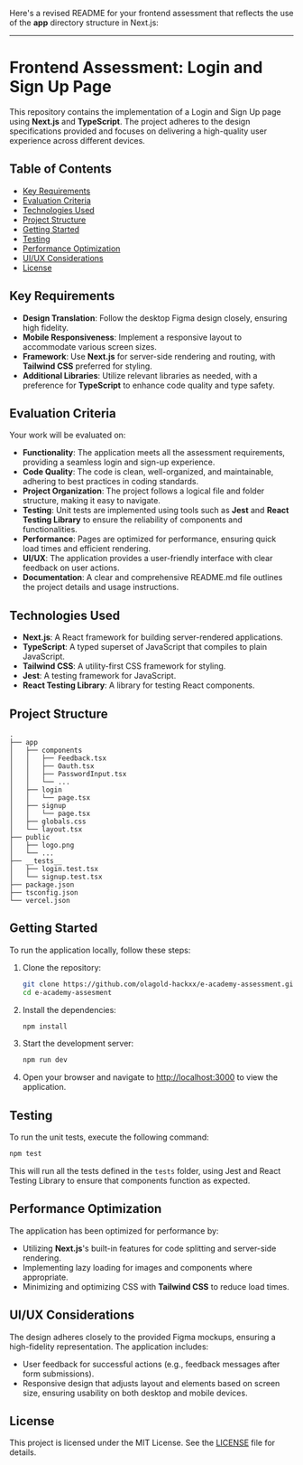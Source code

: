 Here's a revised README for your frontend assessment that reflects the use of the **app** directory structure in Next.js:

---

# Frontend Assessment: Login and Sign Up Page

This repository contains the implementation of a Login and Sign Up page using **Next.js** and **TypeScript**. The project adheres to the design specifications provided and focuses on delivering a high-quality user experience across different devices.

## Table of Contents

- [Key Requirements](#key-requirements)
- [Evaluation Criteria](#evaluation-criteria)
- [Technologies Used](#technologies-used)
- [Project Structure](#project-structure)
- [Getting Started](#getting-started)
- [Testing](#testing)
- [Performance Optimization](#performance-optimization)
- [UI/UX Considerations](#uiux-considerations)
- [License](#license)

## Key Requirements

- **Design Translation**: Follow the desktop Figma design closely, ensuring high fidelity.
- **Mobile Responsiveness**: Implement a responsive layout to accommodate various screen sizes.
- **Framework**: Use **Next.js** for server-side rendering and routing, with **Tailwind CSS** preferred for styling.
- **Additional Libraries**: Utilize relevant libraries as needed, with a preference for **TypeScript** to enhance code quality and type safety.

## Evaluation Criteria

Your work will be evaluated on:

- **Functionality**: The application meets all the assessment requirements, providing a seamless login and sign-up experience.
- **Code Quality**: The code is clean, well-organized, and maintainable, adhering to best practices in coding standards.
- **Project Organization**: The project follows a logical file and folder structure, making it easy to navigate.
- **Testing**: Unit tests are implemented using tools such as **Jest** and **React Testing Library** to ensure the reliability of components and functionalities.
- **Performance**: Pages are optimized for performance, ensuring quick load times and efficient rendering.
- **UI/UX**: The application provides a user-friendly interface with clear feedback on user actions.
- **Documentation**: A clear and comprehensive README.md file outlines the project details and usage instructions.

## Technologies Used

- **Next.js**: A React framework for building server-rendered applications.
- **TypeScript**: A typed superset of JavaScript that compiles to plain JavaScript.
- **Tailwind CSS**: A utility-first CSS framework for styling.
- **Jest**: A testing framework for JavaScript.
- **React Testing Library**: A library for testing React components.

## Project Structure

```plaintext
.
├── app
│   ├── components
│   │   ├── Feedback.tsx
│   │   ├── Oauth.tsx
│   │   ├── PasswordInput.tsx
│   │   └── ...
│   ├── login
│   │   └── page.tsx
│   ├── signup
│   │   └── page.tsx
│   ├── globals.css
│   └── layout.tsx
├── public
│   ├── logo.png
│   └── ...
├── __tests__
│   ├── login.test.tsx
│   └── signup.test.tsx
├── package.json
├── tsconfig.json
└── vercel.json
```

## Getting Started

To run the application locally, follow these steps:

1. Clone the repository:

   ```bash
   git clone https://github.com/olagold-hackxx/e-academy-assessment.git
   cd e-academy-assesment
   ```

2. Install the dependencies:

   ```bash
   npm install
   ```

3. Start the development server:

   ```bash
   npm run dev
   ```

4. Open your browser and navigate to [http://localhost:3000](http://localhost:3000) to view the application.

## Testing

To run the unit tests, execute the following command:

```bash
npm test
```

This will run all the tests defined in the `tests` folder, using Jest and React Testing Library to ensure that components function as expected.

## Performance Optimization

The application has been optimized for performance by:

- Utilizing **Next.js**'s built-in features for code splitting and server-side rendering.
- Implementing lazy loading for images and components where appropriate.
- Minimizing and optimizing CSS with **Tailwind CSS** to reduce load times.

## UI/UX Considerations

The design adheres closely to the provided Figma mockups, ensuring a high-fidelity representation. The application includes:

- User feedback for successful actions (e.g., feedback messages after form submissions).
- Responsive design that adjusts layout and elements based on screen size, ensuring usability on both desktop and mobile devices.

## License

This project is licensed under the MIT License. See the [LICENSE](LICENSE) file for details.
